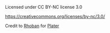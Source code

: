 Licensed under CC BY-NC license 3.0

https://creativecommons.org/licenses/by-nc/3.0/

Credit to [Rhoban](https://github.com/Rhoban) for [Plater](https://github.com/Rhoban/Plater)